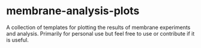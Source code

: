# membrane-analysis-plots
A collection of templates for plotting the results of membrane experiments and analysis. Primarily for personal use but feel free to use or contribute if it is useful.
